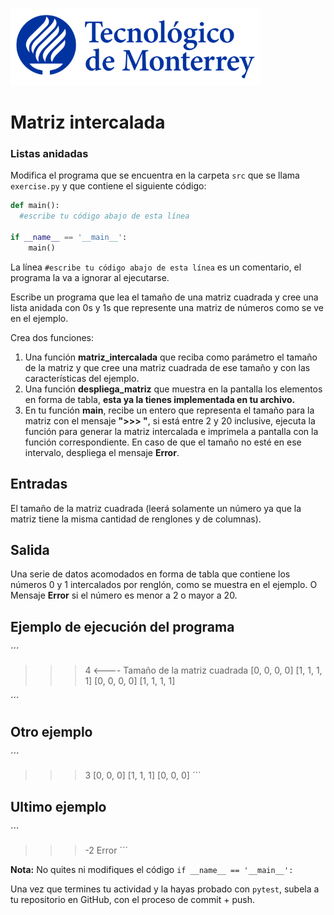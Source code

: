 ![Tec de Monterrey](../../images/logotecmty.png)
# Matriz intercalada
### Listas anidadas

Modifica el programa que se encuentra en la carpeta `src` que se llama `exercise.py` y que contiene el siguiente código:

```python
def main():
  #escribe tu código abajo de esta línea

if __name__ == '__main__':
    main()
```

La línea `#escribe tu código abajo de esta línea` es un comentario, el programa la va a ignorar al ejecutarse.

Escribe un programa que lea el tamaño de una matriz cuadrada y cree una lista anidada con 0s y 1s que represente una matriz de números como se ve en el ejemplo.  

Crea dos funciones:  

1) Una función **matriz_intercalada** que reciba como parámetro el tamaño de la matriz y que cree una matriz cuadrada de ese tamaño y con las características del ejemplo.  
2) Una función **despliega_matriz** que muestra en la pantalla los elementos en forma de tabla, **esta ya la tienes implementada en tu archivo.**
3) En tu función **main**, recibe un entero que representa el tamaño para la matriz con el mensaje **">>> "**, si está entre 2 y 20 inclusive, ejecuta la función para generar la matriz intercalada e imprimela a pantalla con la función correspondiente. En caso de que el tamaño no esté en ese intervalo, despliega el mensaje **Error**.

## Entradas
El tamaño de la matriz cuadrada (leerá solamente un número ya que la matriz tiene la misma cantidad de renglones y de columnas).

## Salida  
Una serie de datos acomodados en forma de tabla que contiene los números 0 y 1 intercalados por renglón, como se muestra en el ejemplo. O Mensaje **Error** si el número es menor a 2 o mayor a 20.

## Ejemplo de ejecución del programa
´´´
>>> 4   <---- Tamaño de la matriz cuadrada
 [0,  0,  0,  0]
 [1,  1,  1,  1]
 [0,  0,  0,  0]
 [1,  1,  1,  1]

´´´
## Otro ejemplo
´´´
>>> 3
[0, 0, 0]
[1, 1, 1]
[0, 0, 0]
´´´
## Ultimo ejemplo
´´´
>>> -2
Error
´´´

**Nota:** No quites ni modifiques el código `if __name__ == '__main__':` 

Una vez que termines tu actividad y la hayas probado con `pytest`, subela a tu repositorio en GitHub, con el proceso de commit + push.
